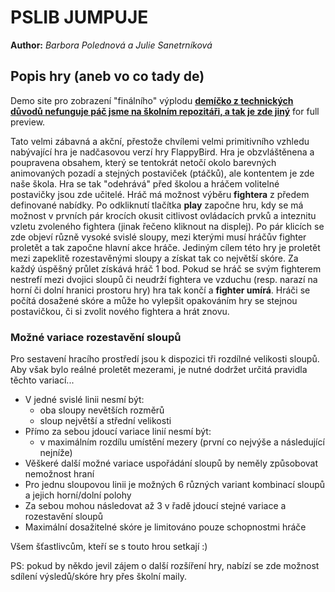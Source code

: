 # PSLIB JUMPUJE
**Author:** *Barbora Polednová a Julie Sanetrníková*

## Popis hry (aneb vo co tady de)
Demo site pro zobrazení "finálního" výplodu **[demíčko z technických důvodů nefunguje páč jsme na školním repozitáři, a tak je zde jiný](https://pslib-cz.github.io/2020l4web-typography-css-library-BarboraPolednova/)** for full preview.

Tato velmi zábavná a akční, přestože chvílemi velmi primitivního vzhledu nabývající hra je nadčasovou verzí hry FlappyBird. Hra je obzvláštěnena a poupravena obsahem, který se tentokrát netočí okolo barevných animovaných pozadí a stejných postaviček (ptáčků), ale kontentem je zde naše škola. Hra se tak "odehrává" před školou a hráčem volitelné postavičky jsou zde učitelé. Hráč má možnost výběru **fightera** z předem definované nabídky. Po odkliknutí tlačítka **play** započne hru, kdy se má možnost v prvních pár krocích okusit citlivost ovládacích prvků a inteznitu vzletu zvoleného fightera (jinak řečeno kliknout na displej). Po pár klicích se zde objeví různě vysoké svislé sloupy, mezi kterými musí hráčův fighter proletět a tak započne hlavní akce hráče. Jediným cílem této hry je proletět mezi zapeklitě rozestavěnými sloupy a získat tak co největší skóre. Za každý úspěšný průlet získává hráč 1 bod. Pokud se hráč se svým fighterem nestrefí mezi dvojici sloupů či neudrží fightera ve vzduchu (resp. narazí na horní či dolní hranici prostoru hry) hra tak končí a **fighter umírá**. Hráči se počítá dosažené skóre a může ho vylepšit opakováním hry se stejnou postavičkou, či si zvolit nového fightera a hrát znovu.


### Možné variace rozestavění sloupů
Pro sestavení hracího prostředí jsou k dispozici tři rozdílné velikosti sloupů. Aby však bylo reálné proletět mezerami, je nutné dodržet určitá pravidla těchto variací...
- V jedné svislé linii nesmí být:
  - oba sloupy nevětších rozměrů
  - sloup největší a střední velikosti
- Přímo za sebou jdoucí variace linií nesmí být:
  - v maximálním rozdílu umístění mezery (první co nejvýše a následující nejníže)
- Věškeré další možné variace uspořádání sloupů by neměly způsobovat nemožnost hraní
- Pro jednu sloupovou linii je možných 6 různých variant kombinací sloupů a jejich horní/dolní polohy
- Za sebou mohou následovat až 3 v řadě jdoucí stejné variace a rozestavění sloupů
- Maximální dosažitelné skóre je limitováno pouze schopnostmi hráče

Všem šťastlivcům, kteří se s touto hrou setkají :)


PS: pokud by někdo jevil zájem o další rozšíření hry, nabízí se zde možnost sdílení výsledů/skóre hry přes školní maily.

